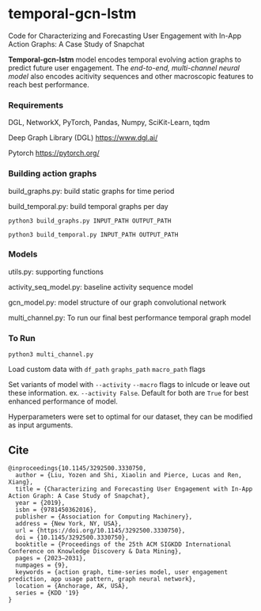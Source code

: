 # temporal-gcn-lstm
Code for Characterizing and Forecasting User Engagement with In-App Action Graphs: A Case Study of Snapchat

**Temporal-gcn-lstm** model encodes temporal evolving action graphs to predict future user engagement. 
The *end-to-end, multi-channel neural model* also encodes acitivity sequences and other macroscopic features to reach best performance.

### Requirements

DGL, NetworkX, PyTorch, Pandas, Numpy, SciKit-Learn, tqdm

Deep Graph Library (DGL) https://www.dgl.ai/

Pytorch https://pytorch.org/


### Building action graphs

build_graphs.py:    build static graphs for time period

build_temporal.py:  build temporal graphs per day

```python3 build_graphs.py INPUT_PATH OUTPUT_PATH```

```python3 build_temporal.py INPUT_PATH OUTPUT_PATH```

### Models

utils.py: supporting functions

activity_seq_model.py:  baseline activity sequence model

gcn_model.py: model structure of our graph convolutional network

multi_channel.py: To run our final best performance temporal graph model

### To Run

```python3 multi_channel.py```

Load custom data with ```df_path``` ```graphs_path``` ```macro_path``` flags

Set variants of model with ```--activity``` ```--macro``` flags to inlcude or leave out these information. 
ex. ```--activity False```. Default for both are ```True``` for best enhanced performance of model.

Hyperparameters were set to optimal for our dataset, they can be modified as input arguments.

## Cite

```
@inproceedings{10.1145/3292500.3330750,
  author = {Liu, Yozen and Shi, Xiaolin and Pierce, Lucas and Ren, Xiang},
  title = {Characterizing and Forecasting User Engagement with In-App Action Graph: A Case Study of Snapchat},
  year = {2019},
  isbn = {9781450362016},
  publisher = {Association for Computing Machinery},
  address = {New York, NY, USA},
  url = {https://doi.org/10.1145/3292500.3330750},
  doi = {10.1145/3292500.3330750},
  booktitle = {Proceedings of the 25th ACM SIGKDD International Conference on Knowledge Discovery & Data Mining},
  pages = {2023–2031},
  numpages = {9},
  keywords = {action graph, time-series model, user engagement prediction, app usage pattern, graph neural network},
  location = {Anchorage, AK, USA},
  series = {KDD '19}
}
```

